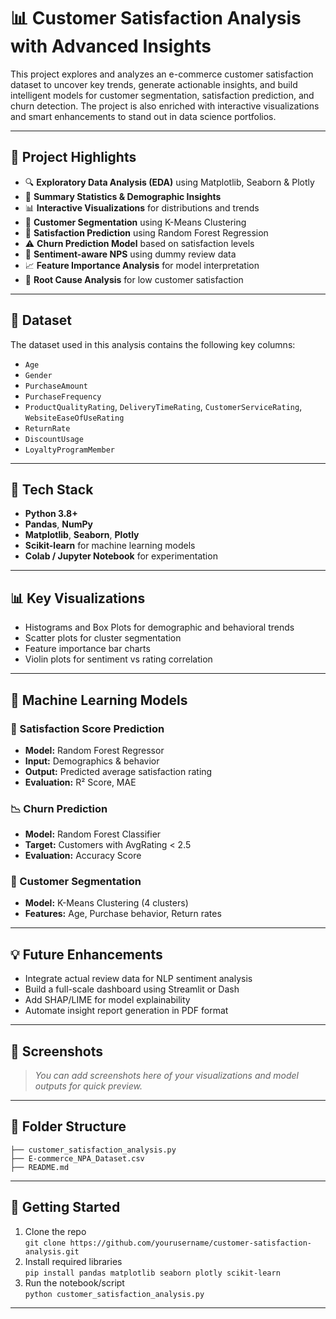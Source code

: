 
# 📊 Customer Satisfaction Analysis with Advanced Insights

This project explores and analyzes an e-commerce customer satisfaction dataset to uncover key trends, generate actionable insights, and build intelligent models for customer segmentation, satisfaction prediction, and churn detection. The project is also enriched with interactive visualizations and smart enhancements to stand out in data science portfolios.

---

## 🚀 Project Highlights

- 🔍 **Exploratory Data Analysis (EDA)** using Matplotlib, Seaborn & Plotly
- 🧮 **Summary Statistics & Demographic Insights**
- 📊 **Interactive Visualizations** for distributions and trends
- 🤖 **Customer Segmentation** using K-Means Clustering
- 🔮 **Satisfaction Prediction** using Random Forest Regression
- ⚠️ **Churn Prediction Model** based on satisfaction levels
- 💬 **Sentiment-aware NPS** using dummy review data
- 📈 **Feature Importance Analysis** for model interpretation
- 📌 **Root Cause Analysis** for low customer satisfaction

---

## 📂 Dataset

The dataset used in this analysis contains the following key columns:

- `Age`
- `Gender`
- `PurchaseAmount`
- `PurchaseFrequency`
- `ProductQualityRating`, `DeliveryTimeRating`, `CustomerServiceRating`, `WebsiteEaseOfUseRating`
- `ReturnRate`
- `DiscountUsage`
- `LoyaltyProgramMember`

---

## 🧪 Tech Stack

- **Python 3.8+**
- **Pandas**, **NumPy**
- **Matplotlib**, **Seaborn**, **Plotly**
- **Scikit-learn** for machine learning models
- **Colab / Jupyter Notebook** for experimentation

---

## 📊 Key Visualizations

- Histograms and Box Plots for demographic and behavioral trends  
- Scatter plots for cluster segmentation  
- Feature importance bar charts  
- Violin plots for sentiment vs rating correlation  

---

## 🧠 Machine Learning Models

### 🎯 Satisfaction Score Prediction
- **Model:** Random Forest Regressor  
- **Input:** Demographics & behavior  
- **Output:** Predicted average satisfaction rating  
- **Evaluation:** R² Score, MAE

### 📉 Churn Prediction
- **Model:** Random Forest Classifier  
- **Target:** Customers with AvgRating < 2.5  
- **Evaluation:** Accuracy Score

### 👥 Customer Segmentation
- **Model:** K-Means Clustering (4 clusters)  
- **Features:** Age, Purchase behavior, Return rates

---

## 💡 Future Enhancements

- Integrate actual review data for NLP sentiment analysis
- Build a full-scale dashboard using Streamlit or Dash
- Add SHAP/LIME for model explainability
- Automate insight report generation in PDF format

---

## 📸 Screenshots

> _You can add screenshots here of your visualizations and model outputs for quick preview._

---

## 📁 Folder Structure

```
├── customer_satisfaction_analysis.py
├── E-commerce_NPA_Dataset.csv
├── README.md
```

---

## 🏁 Getting Started

1. Clone the repo  
   `git clone https://github.com/yourusername/customer-satisfaction-analysis.git`
2. Install required libraries  
   `pip install pandas matplotlib seaborn plotly scikit-learn`
3. Run the notebook/script  
   `python customer_satisfaction_analysis.py`

---
